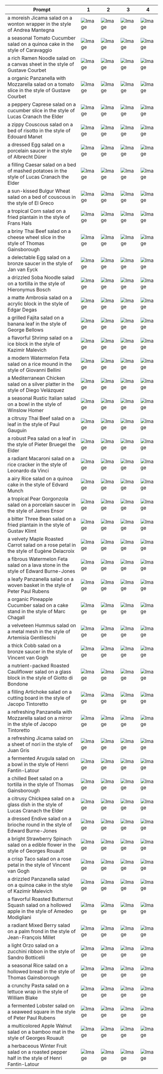 | Prompt | 1 | 2 | 3 | 4 |
|-|-|-|-|-|
| a moreish Jicama salad on a wonton wrapper in the style of Andrea Mantegna | ![Image](https://salad-benchmark-public-assets.s3.us-east-2.amazonaws.com/sdxl/45297e74-359e-448f-9b4f-867106f576f1-0.jpg) | ![Image](https://salad-benchmark-public-assets.s3.us-east-2.amazonaws.com/sdxl/45297e74-359e-448f-9b4f-867106f576f1-1.jpg) | ![Image](https://salad-benchmark-public-assets.s3.us-east-2.amazonaws.com/sdxl/45297e74-359e-448f-9b4f-867106f576f1-2.jpg) | ![Image](https://salad-benchmark-public-assets.s3.us-east-2.amazonaws.com/sdxl/45297e74-359e-448f-9b4f-867106f576f1-3.jpg) |
| a seasonal Tomato Cucumber salad on a quinoa cake in the style of Caravaggio | ![Image](https://salad-benchmark-public-assets.s3.us-east-2.amazonaws.com/sdxl/0587675c-05c1-47b4-94cc-da767a988ca8-0.jpg) | ![Image](https://salad-benchmark-public-assets.s3.us-east-2.amazonaws.com/sdxl/0587675c-05c1-47b4-94cc-da767a988ca8-1.jpg) | ![Image](https://salad-benchmark-public-assets.s3.us-east-2.amazonaws.com/sdxl/0587675c-05c1-47b4-94cc-da767a988ca8-2.jpg) | ![Image](https://salad-benchmark-public-assets.s3.us-east-2.amazonaws.com/sdxl/0587675c-05c1-47b4-94cc-da767a988ca8-3.jpg) |
| a rich Ramen Noodle salad on a canvas sheet in the style of Gustave Courbet | ![Image](https://salad-benchmark-public-assets.s3.us-east-2.amazonaws.com/sdxl/52d00a4d-9896-4f00-9e59-61db80edb6c4-0.jpg) | ![Image](https://salad-benchmark-public-assets.s3.us-east-2.amazonaws.com/sdxl/52d00a4d-9896-4f00-9e59-61db80edb6c4-1.jpg) | ![Image](https://salad-benchmark-public-assets.s3.us-east-2.amazonaws.com/sdxl/52d00a4d-9896-4f00-9e59-61db80edb6c4-2.jpg) | ![Image](https://salad-benchmark-public-assets.s3.us-east-2.amazonaws.com/sdxl/52d00a4d-9896-4f00-9e59-61db80edb6c4-3.jpg) |
| a organic Panzanella with Mozzarella salad on a tomato slice in the style of Gustave Courbet | ![Image](https://salad-benchmark-public-assets.s3.us-east-2.amazonaws.com/sdxl/d6b54eaf-944b-4e9e-9977-3d0745f106d9-0.jpg) | ![Image](https://salad-benchmark-public-assets.s3.us-east-2.amazonaws.com/sdxl/d6b54eaf-944b-4e9e-9977-3d0745f106d9-1.jpg) | ![Image](https://salad-benchmark-public-assets.s3.us-east-2.amazonaws.com/sdxl/d6b54eaf-944b-4e9e-9977-3d0745f106d9-2.jpg) | ![Image](https://salad-benchmark-public-assets.s3.us-east-2.amazonaws.com/sdxl/d6b54eaf-944b-4e9e-9977-3d0745f106d9-3.jpg) |
| a peppery Caprese salad on a cucumber slice in the style of Lucas Cranach the Elder | ![Image](https://salad-benchmark-public-assets.s3.us-east-2.amazonaws.com/sdxl/3f8cc765-cb8d-407b-a9a7-c19af2ca4a29-0.jpg) | ![Image](https://salad-benchmark-public-assets.s3.us-east-2.amazonaws.com/sdxl/3f8cc765-cb8d-407b-a9a7-c19af2ca4a29-1.jpg) | ![Image](https://salad-benchmark-public-assets.s3.us-east-2.amazonaws.com/sdxl/3f8cc765-cb8d-407b-a9a7-c19af2ca4a29-2.jpg) | ![Image](https://salad-benchmark-public-assets.s3.us-east-2.amazonaws.com/sdxl/3f8cc765-cb8d-407b-a9a7-c19af2ca4a29-3.jpg) |
| a zippy Couscous salad on a bed of risotto in the style of Edouard Manet | ![Image](https://salad-benchmark-public-assets.s3.us-east-2.amazonaws.com/sdxl/062cb232-0ffe-4bab-8c4d-37c92b396520-0.jpg) | ![Image](https://salad-benchmark-public-assets.s3.us-east-2.amazonaws.com/sdxl/062cb232-0ffe-4bab-8c4d-37c92b396520-1.jpg) | ![Image](https://salad-benchmark-public-assets.s3.us-east-2.amazonaws.com/sdxl/062cb232-0ffe-4bab-8c4d-37c92b396520-2.jpg) | ![Image](https://salad-benchmark-public-assets.s3.us-east-2.amazonaws.com/sdxl/062cb232-0ffe-4bab-8c4d-37c92b396520-3.jpg) |
| a dressed Egg salad on a porcelain saucer in the style of Albrecht Dürer | ![Image](https://salad-benchmark-public-assets.s3.us-east-2.amazonaws.com/sdxl/82c9c362-cc4b-4d8a-b11a-0598420c2890-0.jpg) | ![Image](https://salad-benchmark-public-assets.s3.us-east-2.amazonaws.com/sdxl/82c9c362-cc4b-4d8a-b11a-0598420c2890-1.jpg) | ![Image](https://salad-benchmark-public-assets.s3.us-east-2.amazonaws.com/sdxl/82c9c362-cc4b-4d8a-b11a-0598420c2890-2.jpg) | ![Image](https://salad-benchmark-public-assets.s3.us-east-2.amazonaws.com/sdxl/82c9c362-cc4b-4d8a-b11a-0598420c2890-3.jpg) |
| a filling Caesar salad on a bed of mashed potatoes in the style of Lucas Cranach the Elder | ![Image](https://salad-benchmark-public-assets.s3.us-east-2.amazonaws.com/sdxl/3adab9ee-7ee2-4c1a-8727-56cccd7070c7-0.jpg) | ![Image](https://salad-benchmark-public-assets.s3.us-east-2.amazonaws.com/sdxl/3adab9ee-7ee2-4c1a-8727-56cccd7070c7-1.jpg) | ![Image](https://salad-benchmark-public-assets.s3.us-east-2.amazonaws.com/sdxl/3adab9ee-7ee2-4c1a-8727-56cccd7070c7-2.jpg) | ![Image](https://salad-benchmark-public-assets.s3.us-east-2.amazonaws.com/sdxl/3adab9ee-7ee2-4c1a-8727-56cccd7070c7-3.jpg) |
| a sun-kissed Bulgur Wheat salad on a bed of couscous in the style of El Greco | ![Image](https://salad-benchmark-public-assets.s3.us-east-2.amazonaws.com/sdxl/dcbadc89-56ac-4bd8-81a1-b6cd834c9759-0.jpg) | ![Image](https://salad-benchmark-public-assets.s3.us-east-2.amazonaws.com/sdxl/dcbadc89-56ac-4bd8-81a1-b6cd834c9759-1.jpg) | ![Image](https://salad-benchmark-public-assets.s3.us-east-2.amazonaws.com/sdxl/dcbadc89-56ac-4bd8-81a1-b6cd834c9759-2.jpg) | ![Image](https://salad-benchmark-public-assets.s3.us-east-2.amazonaws.com/sdxl/dcbadc89-56ac-4bd8-81a1-b6cd834c9759-3.jpg) |
| a tropical Corn salad on a fried plantain in the style of Frans Hals | ![Image](https://salad-benchmark-public-assets.s3.us-east-2.amazonaws.com/sdxl/769db5be-2708-4d89-99ec-5fad3b5d6d52-0.jpg) | ![Image](https://salad-benchmark-public-assets.s3.us-east-2.amazonaws.com/sdxl/769db5be-2708-4d89-99ec-5fad3b5d6d52-1.jpg) | ![Image](https://salad-benchmark-public-assets.s3.us-east-2.amazonaws.com/sdxl/769db5be-2708-4d89-99ec-5fad3b5d6d52-2.jpg) | ![Image](https://salad-benchmark-public-assets.s3.us-east-2.amazonaws.com/sdxl/769db5be-2708-4d89-99ec-5fad3b5d6d52-3.jpg) |
| a briny Thai Beef salad on a cheese wheel slice in the style of Thomas Gainsborough | ![Image](https://salad-benchmark-public-assets.s3.us-east-2.amazonaws.com/sdxl/8a523611-0a3e-499b-b14a-452b9e0e98ef-0.jpg) | ![Image](https://salad-benchmark-public-assets.s3.us-east-2.amazonaws.com/sdxl/8a523611-0a3e-499b-b14a-452b9e0e98ef-1.jpg) | ![Image](https://salad-benchmark-public-assets.s3.us-east-2.amazonaws.com/sdxl/8a523611-0a3e-499b-b14a-452b9e0e98ef-2.jpg) | ![Image](https://salad-benchmark-public-assets.s3.us-east-2.amazonaws.com/sdxl/8a523611-0a3e-499b-b14a-452b9e0e98ef-3.jpg) |
| a delectable Egg salad on a bronze saucer in the style of Jan van Eyck | ![Image](https://salad-benchmark-public-assets.s3.us-east-2.amazonaws.com/sdxl/3523c3c9-478a-4335-b9c1-21357ac6b116-0.jpg) | ![Image](https://salad-benchmark-public-assets.s3.us-east-2.amazonaws.com/sdxl/3523c3c9-478a-4335-b9c1-21357ac6b116-1.jpg) | ![Image](https://salad-benchmark-public-assets.s3.us-east-2.amazonaws.com/sdxl/3523c3c9-478a-4335-b9c1-21357ac6b116-2.jpg) | ![Image](https://salad-benchmark-public-assets.s3.us-east-2.amazonaws.com/sdxl/3523c3c9-478a-4335-b9c1-21357ac6b116-3.jpg) |
| a drizzled Soba Noodle salad on a tortilla in the style of Hieronymus Bosch | ![Image](https://salad-benchmark-public-assets.s3.us-east-2.amazonaws.com/sdxl/993f05b7-4a59-4a59-adc7-032d0120175c-0.jpg) | ![Image](https://salad-benchmark-public-assets.s3.us-east-2.amazonaws.com/sdxl/993f05b7-4a59-4a59-adc7-032d0120175c-1.jpg) | ![Image](https://salad-benchmark-public-assets.s3.us-east-2.amazonaws.com/sdxl/993f05b7-4a59-4a59-adc7-032d0120175c-2.jpg) | ![Image](https://salad-benchmark-public-assets.s3.us-east-2.amazonaws.com/sdxl/993f05b7-4a59-4a59-adc7-032d0120175c-3.jpg) |
| a matte Ambrosia salad on a acrylic block in the style of Edgar Degas | ![Image](https://salad-benchmark-public-assets.s3.us-east-2.amazonaws.com/sdxl/96588a33-0336-4c2b-8bc4-09bd80af80be-0.jpg) | ![Image](https://salad-benchmark-public-assets.s3.us-east-2.amazonaws.com/sdxl/96588a33-0336-4c2b-8bc4-09bd80af80be-1.jpg) | ![Image](https://salad-benchmark-public-assets.s3.us-east-2.amazonaws.com/sdxl/96588a33-0336-4c2b-8bc4-09bd80af80be-2.jpg) | ![Image](https://salad-benchmark-public-assets.s3.us-east-2.amazonaws.com/sdxl/96588a33-0336-4c2b-8bc4-09bd80af80be-3.jpg) |
| a grilled Fajita salad on a banana leaf in the style of George Bellows | ![Image](https://salad-benchmark-public-assets.s3.us-east-2.amazonaws.com/sdxl/f722636d-42e1-4a38-96a1-5b99586e4630-0.jpg) | ![Image](https://salad-benchmark-public-assets.s3.us-east-2.amazonaws.com/sdxl/f722636d-42e1-4a38-96a1-5b99586e4630-1.jpg) | ![Image](https://salad-benchmark-public-assets.s3.us-east-2.amazonaws.com/sdxl/f722636d-42e1-4a38-96a1-5b99586e4630-2.jpg) | ![Image](https://salad-benchmark-public-assets.s3.us-east-2.amazonaws.com/sdxl/f722636d-42e1-4a38-96a1-5b99586e4630-3.jpg) |
| a flavorful Shrimp salad on a ice block in the style of Kazimir Malevich | ![Image](https://salad-benchmark-public-assets.s3.us-east-2.amazonaws.com/sdxl/cc2dd932-b48c-4667-9a2a-d8a4f1568a21-0.jpg) | ![Image](https://salad-benchmark-public-assets.s3.us-east-2.amazonaws.com/sdxl/cc2dd932-b48c-4667-9a2a-d8a4f1568a21-1.jpg) | ![Image](https://salad-benchmark-public-assets.s3.us-east-2.amazonaws.com/sdxl/cc2dd932-b48c-4667-9a2a-d8a4f1568a21-2.jpg) | ![Image](https://salad-benchmark-public-assets.s3.us-east-2.amazonaws.com/sdxl/cc2dd932-b48c-4667-9a2a-d8a4f1568a21-3.jpg) |
| a modern Watermelon Feta salad on a rice mound in the style of Giovanni Bellini | ![Image](https://salad-benchmark-public-assets.s3.us-east-2.amazonaws.com/sdxl/b04456b2-72f5-4475-9cad-8914acd76cba-0.jpg) | ![Image](https://salad-benchmark-public-assets.s3.us-east-2.amazonaws.com/sdxl/b04456b2-72f5-4475-9cad-8914acd76cba-1.jpg) | ![Image](https://salad-benchmark-public-assets.s3.us-east-2.amazonaws.com/sdxl/b04456b2-72f5-4475-9cad-8914acd76cba-2.jpg) | ![Image](https://salad-benchmark-public-assets.s3.us-east-2.amazonaws.com/sdxl/b04456b2-72f5-4475-9cad-8914acd76cba-3.jpg) |
| a Mediterranean Chicken salad on a silver platter in the style of Diego Velázquez | ![Image](https://salad-benchmark-public-assets.s3.us-east-2.amazonaws.com/sdxl/e4aee097-b152-43e2-a8bd-9ca9dc26c529-0.jpg) | ![Image](https://salad-benchmark-public-assets.s3.us-east-2.amazonaws.com/sdxl/e4aee097-b152-43e2-a8bd-9ca9dc26c529-1.jpg) | ![Image](https://salad-benchmark-public-assets.s3.us-east-2.amazonaws.com/sdxl/e4aee097-b152-43e2-a8bd-9ca9dc26c529-2.jpg) | ![Image](https://salad-benchmark-public-assets.s3.us-east-2.amazonaws.com/sdxl/e4aee097-b152-43e2-a8bd-9ca9dc26c529-3.jpg) |
| a seasonal Rustic Italian salad on a bowl in the style of Winslow Homer | ![Image](https://salad-benchmark-public-assets.s3.us-east-2.amazonaws.com/sdxl/78b753d4-a000-4bc4-8bbc-6d86d02e7a24-0.jpg) | ![Image](https://salad-benchmark-public-assets.s3.us-east-2.amazonaws.com/sdxl/78b753d4-a000-4bc4-8bbc-6d86d02e7a24-1.jpg) | ![Image](https://salad-benchmark-public-assets.s3.us-east-2.amazonaws.com/sdxl/78b753d4-a000-4bc4-8bbc-6d86d02e7a24-2.jpg) | ![Image](https://salad-benchmark-public-assets.s3.us-east-2.amazonaws.com/sdxl/78b753d4-a000-4bc4-8bbc-6d86d02e7a24-3.jpg) |
| a citrusy Thai Beef salad on a leaf in the style of Paul Gauguin | ![Image](https://salad-benchmark-public-assets.s3.us-east-2.amazonaws.com/sdxl/b7b02fb4-faa9-4ffd-b8c6-962833a00cac-0.jpg) | ![Image](https://salad-benchmark-public-assets.s3.us-east-2.amazonaws.com/sdxl/b7b02fb4-faa9-4ffd-b8c6-962833a00cac-1.jpg) | ![Image](https://salad-benchmark-public-assets.s3.us-east-2.amazonaws.com/sdxl/b7b02fb4-faa9-4ffd-b8c6-962833a00cac-2.jpg) | ![Image](https://salad-benchmark-public-assets.s3.us-east-2.amazonaws.com/sdxl/b7b02fb4-faa9-4ffd-b8c6-962833a00cac-3.jpg) |
| a robust Pea salad on a leaf in the style of Pieter Bruegel the Elder | ![Image](https://salad-benchmark-public-assets.s3.us-east-2.amazonaws.com/sdxl/02e82a3b-e8d0-46c1-a3d1-860c60f928d4-0.jpg) | ![Image](https://salad-benchmark-public-assets.s3.us-east-2.amazonaws.com/sdxl/02e82a3b-e8d0-46c1-a3d1-860c60f928d4-1.jpg) | ![Image](https://salad-benchmark-public-assets.s3.us-east-2.amazonaws.com/sdxl/02e82a3b-e8d0-46c1-a3d1-860c60f928d4-2.jpg) | ![Image](https://salad-benchmark-public-assets.s3.us-east-2.amazonaws.com/sdxl/02e82a3b-e8d0-46c1-a3d1-860c60f928d4-3.jpg) |
| a radiant Macaroni salad on a rice cracker in the style of Leonardo da Vinci | ![Image](https://salad-benchmark-public-assets.s3.us-east-2.amazonaws.com/sdxl/3ce61b22-99cf-41da-8f48-bc1cc2f669f9-0.jpg) | ![Image](https://salad-benchmark-public-assets.s3.us-east-2.amazonaws.com/sdxl/3ce61b22-99cf-41da-8f48-bc1cc2f669f9-1.jpg) | ![Image](https://salad-benchmark-public-assets.s3.us-east-2.amazonaws.com/sdxl/3ce61b22-99cf-41da-8f48-bc1cc2f669f9-2.jpg) | ![Image](https://salad-benchmark-public-assets.s3.us-east-2.amazonaws.com/sdxl/3ce61b22-99cf-41da-8f48-bc1cc2f669f9-3.jpg) |
| a airy Rice salad on a quinoa cake in the style of Edvard Munch | ![Image](https://salad-benchmark-public-assets.s3.us-east-2.amazonaws.com/sdxl/77ecb278-8256-4848-ba86-e272d446fc18-0.jpg) | ![Image](https://salad-benchmark-public-assets.s3.us-east-2.amazonaws.com/sdxl/77ecb278-8256-4848-ba86-e272d446fc18-1.jpg) | ![Image](https://salad-benchmark-public-assets.s3.us-east-2.amazonaws.com/sdxl/77ecb278-8256-4848-ba86-e272d446fc18-2.jpg) | ![Image](https://salad-benchmark-public-assets.s3.us-east-2.amazonaws.com/sdxl/77ecb278-8256-4848-ba86-e272d446fc18-3.jpg) |
| a tropical Pear Gorgonzola salad on a porcelain saucer in the style of James Ensor | ![Image](https://salad-benchmark-public-assets.s3.us-east-2.amazonaws.com/sdxl/eab6bd68-5750-4cd3-93c2-93372666613a-0.jpg) | ![Image](https://salad-benchmark-public-assets.s3.us-east-2.amazonaws.com/sdxl/eab6bd68-5750-4cd3-93c2-93372666613a-1.jpg) | ![Image](https://salad-benchmark-public-assets.s3.us-east-2.amazonaws.com/sdxl/eab6bd68-5750-4cd3-93c2-93372666613a-2.jpg) | ![Image](https://salad-benchmark-public-assets.s3.us-east-2.amazonaws.com/sdxl/eab6bd68-5750-4cd3-93c2-93372666613a-3.jpg) |
| a bitter Three Bean salad on a fried plantain in the style of Gustav Klimt | ![Image](https://salad-benchmark-public-assets.s3.us-east-2.amazonaws.com/sdxl/e3511452-890c-4db2-94bb-32661d910abd-0.jpg) | ![Image](https://salad-benchmark-public-assets.s3.us-east-2.amazonaws.com/sdxl/e3511452-890c-4db2-94bb-32661d910abd-1.jpg) | ![Image](https://salad-benchmark-public-assets.s3.us-east-2.amazonaws.com/sdxl/e3511452-890c-4db2-94bb-32661d910abd-2.jpg) | ![Image](https://salad-benchmark-public-assets.s3.us-east-2.amazonaws.com/sdxl/e3511452-890c-4db2-94bb-32661d910abd-3.jpg) |
| a velvety Maple Roasted Carrot salad on a rose petal in the style of Eugène Delacroix | ![Image](https://salad-benchmark-public-assets.s3.us-east-2.amazonaws.com/sdxl/ee8087c3-baa3-45d5-8045-094a04cfb335-0.jpg) | ![Image](https://salad-benchmark-public-assets.s3.us-east-2.amazonaws.com/sdxl/ee8087c3-baa3-45d5-8045-094a04cfb335-1.jpg) | ![Image](https://salad-benchmark-public-assets.s3.us-east-2.amazonaws.com/sdxl/ee8087c3-baa3-45d5-8045-094a04cfb335-2.jpg) | ![Image](https://salad-benchmark-public-assets.s3.us-east-2.amazonaws.com/sdxl/ee8087c3-baa3-45d5-8045-094a04cfb335-3.jpg) |
| a fibrous Watermelon Feta salad on a lava stone in the style of Edward Burne-Jones | ![Image](https://salad-benchmark-public-assets.s3.us-east-2.amazonaws.com/sdxl/1e09fa65-24b9-4d24-96a0-18416da5cf4b-0.jpg) | ![Image](https://salad-benchmark-public-assets.s3.us-east-2.amazonaws.com/sdxl/1e09fa65-24b9-4d24-96a0-18416da5cf4b-1.jpg) | ![Image](https://salad-benchmark-public-assets.s3.us-east-2.amazonaws.com/sdxl/1e09fa65-24b9-4d24-96a0-18416da5cf4b-2.jpg) | ![Image](https://salad-benchmark-public-assets.s3.us-east-2.amazonaws.com/sdxl/1e09fa65-24b9-4d24-96a0-18416da5cf4b-3.jpg) |
| a leafy Panzanella salad on a woven basket in the style of Peter Paul Rubens | ![Image](https://salad-benchmark-public-assets.s3.us-east-2.amazonaws.com/sdxl/8668d483-daee-44d3-be25-f75d33de170c-0.jpg) | ![Image](https://salad-benchmark-public-assets.s3.us-east-2.amazonaws.com/sdxl/8668d483-daee-44d3-be25-f75d33de170c-1.jpg) | ![Image](https://salad-benchmark-public-assets.s3.us-east-2.amazonaws.com/sdxl/8668d483-daee-44d3-be25-f75d33de170c-2.jpg) | ![Image](https://salad-benchmark-public-assets.s3.us-east-2.amazonaws.com/sdxl/8668d483-daee-44d3-be25-f75d33de170c-3.jpg) |
| a organic Pineapple Cucumber salad on a cake stand in the style of Marc Chagall | ![Image](https://salad-benchmark-public-assets.s3.us-east-2.amazonaws.com/sdxl/dc91280a-9406-4d7d-9dad-79880a7a1029-0.jpg) | ![Image](https://salad-benchmark-public-assets.s3.us-east-2.amazonaws.com/sdxl/dc91280a-9406-4d7d-9dad-79880a7a1029-1.jpg) | ![Image](https://salad-benchmark-public-assets.s3.us-east-2.amazonaws.com/sdxl/dc91280a-9406-4d7d-9dad-79880a7a1029-2.jpg) | ![Image](https://salad-benchmark-public-assets.s3.us-east-2.amazonaws.com/sdxl/dc91280a-9406-4d7d-9dad-79880a7a1029-3.jpg) |
| a velveteen Hummus salad on a metal mesh in the style of Artemisia Gentileschi | ![Image](https://salad-benchmark-public-assets.s3.us-east-2.amazonaws.com/sdxl/be7178c5-f684-42d7-b677-c04563f4a5d4-0.jpg) | ![Image](https://salad-benchmark-public-assets.s3.us-east-2.amazonaws.com/sdxl/be7178c5-f684-42d7-b677-c04563f4a5d4-1.jpg) | ![Image](https://salad-benchmark-public-assets.s3.us-east-2.amazonaws.com/sdxl/be7178c5-f684-42d7-b677-c04563f4a5d4-2.jpg) | ![Image](https://salad-benchmark-public-assets.s3.us-east-2.amazonaws.com/sdxl/be7178c5-f684-42d7-b677-c04563f4a5d4-3.jpg) |
| a thick Cobb salad on a bronze saucer in the style of Vincent van Gogh | ![Image](https://salad-benchmark-public-assets.s3.us-east-2.amazonaws.com/sdxl/bfe738ef-225d-4f77-a67b-b62bcc29c643-0.jpg) | ![Image](https://salad-benchmark-public-assets.s3.us-east-2.amazonaws.com/sdxl/bfe738ef-225d-4f77-a67b-b62bcc29c643-1.jpg) | ![Image](https://salad-benchmark-public-assets.s3.us-east-2.amazonaws.com/sdxl/bfe738ef-225d-4f77-a67b-b62bcc29c643-2.jpg) | ![Image](https://salad-benchmark-public-assets.s3.us-east-2.amazonaws.com/sdxl/bfe738ef-225d-4f77-a67b-b62bcc29c643-3.jpg) |
| a nutrient-packed Roasted Cauliflower salad on a glass block in the style of Giotto di Bondone | ![Image](https://salad-benchmark-public-assets.s3.us-east-2.amazonaws.com/sdxl/051b00f7-a94a-4d12-8b1f-05664685d175-0.jpg) | ![Image](https://salad-benchmark-public-assets.s3.us-east-2.amazonaws.com/sdxl/051b00f7-a94a-4d12-8b1f-05664685d175-1.jpg) | ![Image](https://salad-benchmark-public-assets.s3.us-east-2.amazonaws.com/sdxl/051b00f7-a94a-4d12-8b1f-05664685d175-2.jpg) | ![Image](https://salad-benchmark-public-assets.s3.us-east-2.amazonaws.com/sdxl/051b00f7-a94a-4d12-8b1f-05664685d175-3.jpg) |
| a filling Artichoke salad on a cutting board in the style of Jacopo Tintoretto | ![Image](https://salad-benchmark-public-assets.s3.us-east-2.amazonaws.com/sdxl/ee458e5c-7be5-4816-aab2-fc982a3416f7-0.jpg) | ![Image](https://salad-benchmark-public-assets.s3.us-east-2.amazonaws.com/sdxl/ee458e5c-7be5-4816-aab2-fc982a3416f7-1.jpg) | ![Image](https://salad-benchmark-public-assets.s3.us-east-2.amazonaws.com/sdxl/ee458e5c-7be5-4816-aab2-fc982a3416f7-2.jpg) | ![Image](https://salad-benchmark-public-assets.s3.us-east-2.amazonaws.com/sdxl/ee458e5c-7be5-4816-aab2-fc982a3416f7-3.jpg) |
| a refreshing Panzanella with Mozzarella salad on a mirror in the style of Jacopo Tintoretto | ![Image](https://salad-benchmark-public-assets.s3.us-east-2.amazonaws.com/sdxl/bb5f0985-9765-46cf-8ec7-c6f699507539-0.jpg) | ![Image](https://salad-benchmark-public-assets.s3.us-east-2.amazonaws.com/sdxl/bb5f0985-9765-46cf-8ec7-c6f699507539-1.jpg) | ![Image](https://salad-benchmark-public-assets.s3.us-east-2.amazonaws.com/sdxl/bb5f0985-9765-46cf-8ec7-c6f699507539-2.jpg) | ![Image](https://salad-benchmark-public-assets.s3.us-east-2.amazonaws.com/sdxl/bb5f0985-9765-46cf-8ec7-c6f699507539-3.jpg) |
| a refreshing Jicama salad on a sheet of nori in the style of Juan Gris | ![Image](https://salad-benchmark-public-assets.s3.us-east-2.amazonaws.com/sdxl/2157b606-cadf-46ef-a82b-8dc1a863ddca-0.jpg) | ![Image](https://salad-benchmark-public-assets.s3.us-east-2.amazonaws.com/sdxl/2157b606-cadf-46ef-a82b-8dc1a863ddca-1.jpg) | ![Image](https://salad-benchmark-public-assets.s3.us-east-2.amazonaws.com/sdxl/2157b606-cadf-46ef-a82b-8dc1a863ddca-2.jpg) | ![Image](https://salad-benchmark-public-assets.s3.us-east-2.amazonaws.com/sdxl/2157b606-cadf-46ef-a82b-8dc1a863ddca-3.jpg) |
| a fermented Arugula salad on a bowl in the style of Henri Fantin-Latour | ![Image](https://salad-benchmark-public-assets.s3.us-east-2.amazonaws.com/sdxl/7c4e47c9-5c16-49f8-87ee-437cacd58ab1-0.jpg) | ![Image](https://salad-benchmark-public-assets.s3.us-east-2.amazonaws.com/sdxl/7c4e47c9-5c16-49f8-87ee-437cacd58ab1-1.jpg) | ![Image](https://salad-benchmark-public-assets.s3.us-east-2.amazonaws.com/sdxl/7c4e47c9-5c16-49f8-87ee-437cacd58ab1-2.jpg) | ![Image](https://salad-benchmark-public-assets.s3.us-east-2.amazonaws.com/sdxl/7c4e47c9-5c16-49f8-87ee-437cacd58ab1-3.jpg) |
| a chilled Beet salad on a tortilla in the style of Thomas Gainsborough | ![Image](https://salad-benchmark-public-assets.s3.us-east-2.amazonaws.com/sdxl/f253fd80-f4a0-41f8-90b1-d8a4458490f2-0.jpg) | ![Image](https://salad-benchmark-public-assets.s3.us-east-2.amazonaws.com/sdxl/f253fd80-f4a0-41f8-90b1-d8a4458490f2-1.jpg) | ![Image](https://salad-benchmark-public-assets.s3.us-east-2.amazonaws.com/sdxl/f253fd80-f4a0-41f8-90b1-d8a4458490f2-2.jpg) | ![Image](https://salad-benchmark-public-assets.s3.us-east-2.amazonaws.com/sdxl/f253fd80-f4a0-41f8-90b1-d8a4458490f2-3.jpg) |
| a citrusy Chickpea salad on a glass dish in the style of Lucas Cranach the Elder | ![Image](https://salad-benchmark-public-assets.s3.us-east-2.amazonaws.com/sdxl/5249de90-9cd4-4508-bb91-1b93aedfba43-0.jpg) | ![Image](https://salad-benchmark-public-assets.s3.us-east-2.amazonaws.com/sdxl/5249de90-9cd4-4508-bb91-1b93aedfba43-1.jpg) | ![Image](https://salad-benchmark-public-assets.s3.us-east-2.amazonaws.com/sdxl/5249de90-9cd4-4508-bb91-1b93aedfba43-2.jpg) | ![Image](https://salad-benchmark-public-assets.s3.us-east-2.amazonaws.com/sdxl/5249de90-9cd4-4508-bb91-1b93aedfba43-3.jpg) |
| a dressed Endive salad on a brioche round in the style of Edward Burne-Jones | ![Image](https://salad-benchmark-public-assets.s3.us-east-2.amazonaws.com/sdxl/4a7a5d21-747f-431e-863f-b0f2cd0ff6c5-0.jpg) | ![Image](https://salad-benchmark-public-assets.s3.us-east-2.amazonaws.com/sdxl/4a7a5d21-747f-431e-863f-b0f2cd0ff6c5-1.jpg) | ![Image](https://salad-benchmark-public-assets.s3.us-east-2.amazonaws.com/sdxl/4a7a5d21-747f-431e-863f-b0f2cd0ff6c5-2.jpg) | ![Image](https://salad-benchmark-public-assets.s3.us-east-2.amazonaws.com/sdxl/4a7a5d21-747f-431e-863f-b0f2cd0ff6c5-3.jpg) |
| a bright Strawberry Spinach salad on a edible flower in the style of Georges Rouault | ![Image](https://salad-benchmark-public-assets.s3.us-east-2.amazonaws.com/sdxl/34f0747f-a4ea-43b7-a13c-a3d835aacb50-0.jpg) | ![Image](https://salad-benchmark-public-assets.s3.us-east-2.amazonaws.com/sdxl/34f0747f-a4ea-43b7-a13c-a3d835aacb50-1.jpg) | ![Image](https://salad-benchmark-public-assets.s3.us-east-2.amazonaws.com/sdxl/34f0747f-a4ea-43b7-a13c-a3d835aacb50-2.jpg) | ![Image](https://salad-benchmark-public-assets.s3.us-east-2.amazonaws.com/sdxl/34f0747f-a4ea-43b7-a13c-a3d835aacb50-3.jpg) |
| a crisp Taco salad on a rose petal in the style of Vincent van Gogh | ![Image](https://salad-benchmark-public-assets.s3.us-east-2.amazonaws.com/sdxl/02ce8315-2fc9-4268-bf4e-8696f2127731-0.jpg) | ![Image](https://salad-benchmark-public-assets.s3.us-east-2.amazonaws.com/sdxl/02ce8315-2fc9-4268-bf4e-8696f2127731-1.jpg) | ![Image](https://salad-benchmark-public-assets.s3.us-east-2.amazonaws.com/sdxl/02ce8315-2fc9-4268-bf4e-8696f2127731-2.jpg) | ![Image](https://salad-benchmark-public-assets.s3.us-east-2.amazonaws.com/sdxl/02ce8315-2fc9-4268-bf4e-8696f2127731-3.jpg) |
| a drizzled Panzanella salad on a quinoa cake in the style of Kazimir Malevich | ![Image](https://salad-benchmark-public-assets.s3.us-east-2.amazonaws.com/sdxl/3cec1ef0-eea2-413c-a38e-e7319acb4890-0.jpg) | ![Image](https://salad-benchmark-public-assets.s3.us-east-2.amazonaws.com/sdxl/3cec1ef0-eea2-413c-a38e-e7319acb4890-1.jpg) | ![Image](https://salad-benchmark-public-assets.s3.us-east-2.amazonaws.com/sdxl/3cec1ef0-eea2-413c-a38e-e7319acb4890-2.jpg) | ![Image](https://salad-benchmark-public-assets.s3.us-east-2.amazonaws.com/sdxl/3cec1ef0-eea2-413c-a38e-e7319acb4890-3.jpg) |
| a flavorful Roasted Butternut Squash salad on a hollowed apple in the style of Amedeo Modigliani | ![Image](https://salad-benchmark-public-assets.s3.us-east-2.amazonaws.com/sdxl/9ccba150-ab49-4541-a62b-6e0c9cfddc41-0.jpg) | ![Image](https://salad-benchmark-public-assets.s3.us-east-2.amazonaws.com/sdxl/9ccba150-ab49-4541-a62b-6e0c9cfddc41-1.jpg) | ![Image](https://salad-benchmark-public-assets.s3.us-east-2.amazonaws.com/sdxl/9ccba150-ab49-4541-a62b-6e0c9cfddc41-2.jpg) | ![Image](https://salad-benchmark-public-assets.s3.us-east-2.amazonaws.com/sdxl/9ccba150-ab49-4541-a62b-6e0c9cfddc41-3.jpg) |
| a radiant Mixed Berry salad on a palm frond in the style of Jean-François Millet | ![Image](https://salad-benchmark-public-assets.s3.us-east-2.amazonaws.com/sdxl/427015c1-1de8-4792-97e5-3c5502087ba4-0.jpg) | ![Image](https://salad-benchmark-public-assets.s3.us-east-2.amazonaws.com/sdxl/427015c1-1de8-4792-97e5-3c5502087ba4-1.jpg) | ![Image](https://salad-benchmark-public-assets.s3.us-east-2.amazonaws.com/sdxl/427015c1-1de8-4792-97e5-3c5502087ba4-2.jpg) | ![Image](https://salad-benchmark-public-assets.s3.us-east-2.amazonaws.com/sdxl/427015c1-1de8-4792-97e5-3c5502087ba4-3.jpg) |
| a light Orzo salad on a zucchini ribbon in the style of Sandro Botticelli | ![Image](https://salad-benchmark-public-assets.s3.us-east-2.amazonaws.com/sdxl/5c455035-feed-4ef6-9602-80b501d76760-0.jpg) | ![Image](https://salad-benchmark-public-assets.s3.us-east-2.amazonaws.com/sdxl/5c455035-feed-4ef6-9602-80b501d76760-1.jpg) | ![Image](https://salad-benchmark-public-assets.s3.us-east-2.amazonaws.com/sdxl/5c455035-feed-4ef6-9602-80b501d76760-2.jpg) | ![Image](https://salad-benchmark-public-assets.s3.us-east-2.amazonaws.com/sdxl/5c455035-feed-4ef6-9602-80b501d76760-3.jpg) |
| a seasonal Rice salad on a hollowed bread in the style of Thomas Gainsborough | ![Image](https://salad-benchmark-public-assets.s3.us-east-2.amazonaws.com/sdxl/0fdc793e-1a64-4c8c-a6a5-2476f393cf71-0.jpg) | ![Image](https://salad-benchmark-public-assets.s3.us-east-2.amazonaws.com/sdxl/0fdc793e-1a64-4c8c-a6a5-2476f393cf71-1.jpg) | ![Image](https://salad-benchmark-public-assets.s3.us-east-2.amazonaws.com/sdxl/0fdc793e-1a64-4c8c-a6a5-2476f393cf71-2.jpg) | ![Image](https://salad-benchmark-public-assets.s3.us-east-2.amazonaws.com/sdxl/0fdc793e-1a64-4c8c-a6a5-2476f393cf71-3.jpg) |
| a crunchy Pasta salad on a lettuce wrap in the style of William Blake | ![Image](https://salad-benchmark-public-assets.s3.us-east-2.amazonaws.com/sdxl/307ae4a7-4f67-46bf-b42d-b9c7b5a4cf2e-0.jpg) | ![Image](https://salad-benchmark-public-assets.s3.us-east-2.amazonaws.com/sdxl/307ae4a7-4f67-46bf-b42d-b9c7b5a4cf2e-1.jpg) | ![Image](https://salad-benchmark-public-assets.s3.us-east-2.amazonaws.com/sdxl/307ae4a7-4f67-46bf-b42d-b9c7b5a4cf2e-2.jpg) | ![Image](https://salad-benchmark-public-assets.s3.us-east-2.amazonaws.com/sdxl/307ae4a7-4f67-46bf-b42d-b9c7b5a4cf2e-3.jpg) |
| a fermented Lobster salad on a seaweed square in the style of Peter Paul Rubens | ![Image](https://salad-benchmark-public-assets.s3.us-east-2.amazonaws.com/sdxl/b8c9edff-ea2f-4dfd-b916-8eae2077447c-0.jpg) | ![Image](https://salad-benchmark-public-assets.s3.us-east-2.amazonaws.com/sdxl/b8c9edff-ea2f-4dfd-b916-8eae2077447c-1.jpg) | ![Image](https://salad-benchmark-public-assets.s3.us-east-2.amazonaws.com/sdxl/b8c9edff-ea2f-4dfd-b916-8eae2077447c-2.jpg) | ![Image](https://salad-benchmark-public-assets.s3.us-east-2.amazonaws.com/sdxl/b8c9edff-ea2f-4dfd-b916-8eae2077447c-3.jpg) |
| a multicolored Apple Walnut salad on a bamboo mat in the style of Georges Rouault | ![Image](https://salad-benchmark-public-assets.s3.us-east-2.amazonaws.com/sdxl/d84a8af9-328c-4bfd-a30d-c52739d115a6-0.jpg) | ![Image](https://salad-benchmark-public-assets.s3.us-east-2.amazonaws.com/sdxl/d84a8af9-328c-4bfd-a30d-c52739d115a6-1.jpg) | ![Image](https://salad-benchmark-public-assets.s3.us-east-2.amazonaws.com/sdxl/d84a8af9-328c-4bfd-a30d-c52739d115a6-2.jpg) | ![Image](https://salad-benchmark-public-assets.s3.us-east-2.amazonaws.com/sdxl/d84a8af9-328c-4bfd-a30d-c52739d115a6-3.jpg) |
| a herbaceous Winter Fruit salad on a roasted pepper half in the style of Henri Fantin-Latour | ![Image](https://salad-benchmark-public-assets.s3.us-east-2.amazonaws.com/sdxl/9cbc5bee-8bb9-4122-9d6a-d2a257be709d-0.jpg) | ![Image](https://salad-benchmark-public-assets.s3.us-east-2.amazonaws.com/sdxl/9cbc5bee-8bb9-4122-9d6a-d2a257be709d-1.jpg) | ![Image](https://salad-benchmark-public-assets.s3.us-east-2.amazonaws.com/sdxl/9cbc5bee-8bb9-4122-9d6a-d2a257be709d-2.jpg) | ![Image](https://salad-benchmark-public-assets.s3.us-east-2.amazonaws.com/sdxl/9cbc5bee-8bb9-4122-9d6a-d2a257be709d-3.jpg) |
